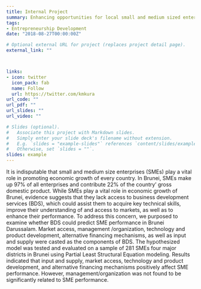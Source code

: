```yaml
---
title: Internal Project
summary: Enhancing opportunities for local small and medium sized enterprises through business development strategies practices among Bruneians’ entrepreneurs.
tags:
- Entrepreneurship Development
date: "2018-08-27T00:00:00Z"

# Optional external URL for project (replaces project detail page).
external_link: ""



links:
- icon: twitter
  icon_pack: fab
  name: Follow
  url: https://twitter.com/kmkura
url_code: ""
url_pdf: ""
url_slides: ""
url_video: ""

# Slides (optional).
#   Associate this project with Markdown slides.
#   Simply enter your slide deck's filename without extension.
#   E.g. `slides = "example-slides"` references `content/slides/example-slides.md`.
#   Otherwise, set `slides = ""`.
slides: example
---
```


<div class="text-justify">
  
It is indisputable that small and medium size enterprises (SMEs) play a vital role in promoting economic growth of every country. In Brunei, SMEs make up 97% of all enterprises and contribute 22% of the country’ gross domestic product. While SMEs play a vital role in economic growth of Brunei, evidence suggests that they lack access to business development services (BDS), which could assist them to acquire key technical skills, improve their understanding of and access to markets, as well as to enhance their performance. To address this concern, we purposed to examine whether BDS could predict SME performance in Brunei Darussalam. Market access, management /organization, technology and product development, alternative financing mechanisms, as well as input and supply were casted as the components of BDS. The hypothesized model was tested and evaluated on a sample of 281 SMEs four major districts in Brunei using Partial Least Structural Equation modeling. Results indicated that input and supply, market access, technology and product development, and alternative financing mechanisms positively affect SME performance. However, management/organization was not found to be significantly related to SME performance.

</div>
